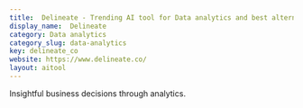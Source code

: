 ```yaml
---
title:  Delineate - Trending AI tool for Data analytics and best alternatives
display_name:  Delineate
category: Data analytics
category_slug: data-analytics
key: delineate_co
website: https://www.delineate.co/
layout: aitool
---
```


Insightful business decisions through analytics.
